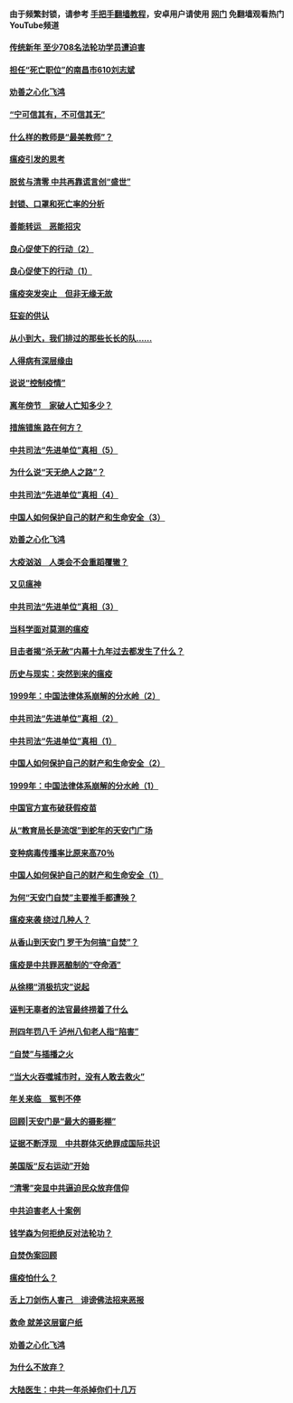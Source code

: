 #### 由于频繁封锁，请参考 [手把手翻墙教程](https://github.com/gfw-breaker/guides/wiki/)，安卓用户请使用 [网门](https://github.com/gfw-breaker/nogfw/blob/master/dl.md?t=03120100) 免翻墙观看热门YouTube频道 

#### [传统新年 至少708名法轮功学员遭迫害](../pages/19/421946.md?t=03120100) 

#### [担任“死亡职位”的南昌市610刘志斌](../pages/19/421957.md?t=03120100) 

#### [劝善之心化飞鸿](../pages/19/421164.md?t=03120100) 

#### [“宁可信其有，不可信其无”](../pages/19/421691.md?t=03120100) 

#### [什么样的教师是“最美教师”？](../pages/19/421755.md?t=03120100) 

#### [瘟疫引发的思考](../pages/19/421594.md?t=03120100) 

#### [脱贫与清零 中共再靠谎言创“盛世”](../pages/19/421590.md?t=03120100) 

#### [封锁、口罩和死亡率的分析](../pages/19/421495.md?t=03120100) 

#### [善能转运　恶能招灾](../pages/19/421334.md?t=03120100) 

#### [良心促使下的行动（2）](../pages/19/421361.md?t=03120100) 

#### [良心促使下的行动（1）](../pages/19/421302.md?t=03120100) 

#### [瘟疫突发突止　但非无缘无故](../pages/19/421281.md?t=03120100) 

#### [狂妄的供认](../pages/19/421199.md?t=03120100) 

#### [从小到大，我们排过的那些长长的队……](../pages/19/421243.md?t=03120100) 

#### [人得病有深层缘由](../pages/19/420864.md?t=03120100) 

#### [说说“控制疫情”](../pages/19/420831.md?t=03120100) 

#### [离年傍节　家破人亡知多少？](../pages/19/420563.md?t=03120100) 

#### [措施错施  路在何方？](../pages/19/420076.md?t=03120100) 

#### [中共司法“先进单位”真相（5）](../pages/19/419453.md?t=03120100) 

#### [为什么说“天无绝人之路”？](../pages/19/419618.md?t=03120100) 

#### [中共司法“先进单位”真相（4）](../pages/19/419452.md?t=03120100) 

#### [中国人如何保护自己的财产和生命安全（3）](../pages/19/419405.md?t=03120100) 

#### [劝善之心化飞鸿](../pages/19/418758.md?t=03120100) 

#### [大疫汹汹　人类会不会重蹈覆辙？](../pages/19/419691.md?t=03120100) 

#### [又见瘟神](../pages/19/419225.md?t=03120100) 

#### [中共司法“先进单位”真相（3）](../pages/19/419451.md?t=03120100) 

#### [当科学面对莫测的瘟疫](../pages/19/419625.md?t=03120100) 

#### [目击者揭“杀无赦”内幕十九年过去都发生了什么？](../pages/19/419617.md?t=03120100) 

#### [历史与现实：突然到来的瘟疫](../pages/19/419619.md?t=03120100) 

#### [1999年：中国法律体系崩解的分水岭（2）](../pages/19/419455.md?t=03120100) 

#### [中共司法“先进单位”真相（2）](../pages/19/419450.md?t=03120100) 

#### [中共司法“先进单位”真相（1）](../pages/19/419449.md?t=03120100) 

#### [中国人如何保护自己的财产和生命安全（2）](../pages/19/419404.md?t=03120100) 

#### [1999年：中国法律体系崩解的分水岭（1）](../pages/19/419454.md?t=03120100) 

#### [中国官方宣布破获假疫苗](../pages/19/419504.md?t=03120100) 

#### [从“教育局长是流氓”到蛇年的天安门广场](../pages/19/419470.md?t=03120100) 

#### [变种病毒传播率比原来高70％](../pages/19/419456.md?t=03120100) 

#### [中国人如何保护自己的财产和生命安全（1）](../pages/19/419403.md?t=03120100) 

#### [为何“天安门自焚”主要推手都遭殃？](../pages/19/419348.md?t=03120100) 

#### [瘟疫来袭 绕过几种人？](../pages/19/419349.md?t=03120100) 

#### [从香山到天安门 罗干为何搞“自焚”？](../pages/19/419270.md?t=03120100) 

#### [瘟疫是中共罪恶酿制的“夺命酒”](../pages/19/419223.md?t=03120100) 

#### [从徐栩“消极抗灾”说起](../pages/19/419224.md?t=03120100) 

#### [诬判无辜者的法官最终捞着了什么](../pages/19/419268.md?t=03120100) 

#### [刑四年罚八千 泸州八旬老人指“陷害”](../pages/19/419232.md?t=03120100) 

#### [“自焚”与插播之火](../pages/19/419226.md?t=03120100) 

#### [“当大火吞噬城市时，没有人敢去救火”](../pages/19/419077.md?t=03120100) 

#### [年关来临　冤判不停](../pages/19/419093.md?t=03120100) 

#### [回顾|天安门是“最大的摄影棚”](../pages/19/380866.md?t=03120100) 

#### [证据不断浮现　中共群体灭绝罪成国际共识](../pages/19/419031.md?t=03120100) 

#### [美国版“反右运动”开始](../pages/19/419030.md?t=03120100) 

#### [“清零”突显中共逼迫民众放弃信仰](../pages/19/418995.md?t=03120100) 

#### [中共迫害老人十案例](../pages/19/418831.md?t=03120100) 

#### [钱学森为何拒绝反对法轮功？](../pages/19/418905.md?t=03120100) 

#### [自焚伪案回顾](../pages/19/418799.md?t=03120100) 

#### [瘟疫怕什么？](../pages/19/418800.md?t=03120100) 

#### [舌上刀剑伤人害己　诽谤佛法招来恶报](../pages/19/418731.md?t=03120100) 

#### [救命 就差这层窗户纸](../pages/19/418706.md?t=03120100) 

#### [劝善之心化飞鸿](../pages/19/416766.md?t=03120100) 

#### [为什么不放弃？](../pages/19/418691.md?t=03120100) 

#### [大陆医生：中共一年杀掉你们十几万](../pages/19/418670.md?t=03120100) 


